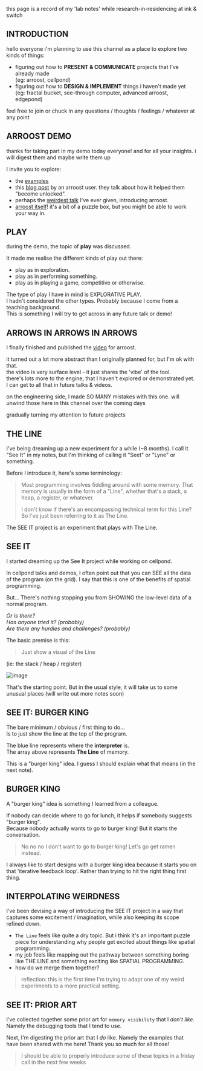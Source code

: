 this page is a record of my 'lab notes' while research-in-residencing at ink & switch

## INTRODUCTION

hello everyone i'm planning to use this channel as a place to explore two kinds of things:

- figuring out how to **PRESENT & COMMUNICATE** projects that I've already made<br>
  (eg: arroost, cellpond)
- figuring out how to **DESIGN & IMPLEMENT** things i haven't made yet<br>
  (eg: fractal bucket, see-through computer, advanced arroost, edgepond)

feel free to join or chuck in any questions / thoughts / feelings / whatever at any point

## ARROOST DEMO

thanks for taking part in my demo today everyone! and for all your insights. i will digest them and maybe write them up

I invite you to explore:

- the [examples](https://www.todepond.com/wikiblogarden/arroost/examples/)
- this [blog post](https://edibotopic.com/blog/doing/leisure-sick/) by an arroost user. they talk about how it helped them "become unlocked".
- perhaps the [weirdest talk](https://youtu.be/cF2OF75ivZM) I've ever given, introducing arroost.
- [arroost itself](https://arroost.com)! it's a bit of a puzzle box, but you might be able to work your way in.

## PLAY

during the demo, the topic of **play** was discussed.

It made me realise the different kinds of play out there:

- play as in exploration.
- play as in performing something.
- play as in playing a game, competitive or otherwise.

The type of play I have in mind is EXPLORATIVE PLAY.<br>
I hadn't considered the other types. Probably because I come from a teaching background.<br>
This is something I will try to get across in any future talk or demo!

## ARROWS IN ARROWS IN ARROWS

I finally finished and published the [video](https://youtu.be/DNBKdU6XrLY) for arroost.

it turned out a lot more abstract than I originally planned for, but I'm ok with that.<br>
the video is very surface level - it just shares the 'vibe' of the tool.<br>
there's lots more to the engine, that I haven't explored or demonstrated yet. I can get to all that in future talks & videos.<br>

on the engineering side, I made SO MANY mistakes with this one. will unwind those here in this channel over the coming days

gradually turning my attention to future projects

## THE LINE

I've being dreaming up a new experiment for a while (~8 months). I call it "See It" in my notes, but I'm thinking of calling it "Seet" or "Lyne" or something.

Before I introduce it, here's some terminology:

> Most programming involves fiddling around with some memory. That memory is usually in the form of a "Line", whether that's a stack, a heap, a register, or whatever.
>
> I don't know if there's an encompassing technical term for this Line? So I've just been referring to it as The Line.

The SEE IT project is an experiment that plays with The Line.

## SEE IT

I started dreaming up the See It project while working on cellpond.

In cellpond talks and demos, I often point out that you can SEE all the data of the program (on the grid). I say that this is one of the benefits of spatial programming.

But... There's nothing stopping you from SHOWING the low-level data of a normal program.

_Or is there?<br>
Has anyone tried it? (probably)<br>
Are there any hurdles and challenges? (probably)_

The basic premise is this:

> Just show a visual of the Line

(ie: the stack / heap / register)

![image](https://github.com/TodePond/TodePondDotCom/assets/15892272/4a8c0783-0b5e-497f-bc1d-cc0b8aa0c4de)

That's the starting point. But in the usual style, it will take us to some unusual places (will write out more notes soon)

## SEE IT: BURGER KING

The bare minimum / obvious / first thing to do...<br>
Is to just show the line at the top of the program.

The blue line represents where the **interpreter** is.<br>
The array above represents **The Line** of memory.

This is a "burger king" idea. I guess I should explain what that means (in the next note).

## BURGER KING

A "burger king" idea is something I learned from a colleague.

If nobody can decide where to go for lunch, it helps if somebody suggests "burger king".<br>
Because nobody actually wants to go to burger king! But it starts the conversation.

> No no no I don't want to go to burger king! Let's go get ramen instead.

I always like to start designs with a burger king idea because it starts you on that 'iterative feedback loop'. Rather than trying to hit the right thing first thing.

## INTERPOLATING WEIRDNESS

I've been devising a way of introducing the SEE IT project in a way that captures some excitement / imagination, while also keeping its scope refined down.

- `The Line` feels like quite a dry topic. But i think it's an important puzzle piece for understanding why people get excited about things like spatial programming.
- my job feels like mapping out the pathway between something boring like THE LINE and something exciting like SPATIAL PROGRAMMING.
- how do we merge them together?

> reflection: this is the first time I'm trying to adapt one of my weird experiments to a more practical setting.

## SEE IT: PRIOR ART

I've collected together some prior art for `memory visibility` that I _don't like_. Namely the debugging tools that I tend to use.

Next, I'm digesting the prior art that I _do_ like. Namely the examples that have been shared with me here! Thank you so much for all those!

> I should be able to properly introduce some of these topics in a friday call in the next few weeks
